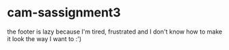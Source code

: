# cam-sassignment3
the footer is lazy because I'm tired, frustrated and I don't know how to make it look the way I want to :')
